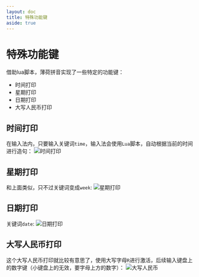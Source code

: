 ```yaml
---
layout: doc
title: 特殊功能键
aside: true
---
```


# 特殊功能键
借助lua脚本，薄荷拼音实现了一些特定的功能键：
- 时间打印
- 星期打印
- 日期打印
- 大写人民币打印

<div class="wwads-cn wwads-horizontal" data-id="266" ></div>

## 时间打印
在输入法内，只要输入关键词`time`，输入法会使用`Lua`脚本，自动根据当前的时间进行造句：
![时间打印](/image/demo/timeKey.webp)

## 星期打印
和上面类似，只不过关键词变成`week`:
![星期打印](/image/demo/weekKey.webp)

## 日期打印
关键词`date`:
![日期打印](/image/demo/dateKey.webp)


## 大写人民币打印
这个大写人民币打印就比较有意思了，使用大写字母`R`进行激活，后续输入键盘上的数字键（小键盘上的无效，要字母上方的数字）：
![大写人民币](/image/demo/rmbKey.webp)